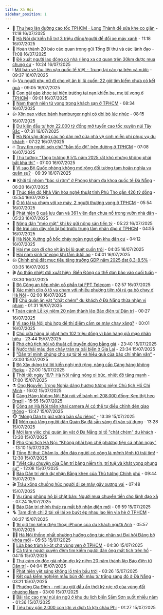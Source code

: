 ```yaml
---
title: Xã Hội
sidebar_position: 1
---
```


<!-- dantri-xa-hoi:START -->
- 🫣 [Thu hẹp làn đường cao tốc TPHCM - Long Thành để sửa khe co giãn](https://dantri.com.vn/xa-hoi/thu-hep-lan-duong-cao-toc-tphcm-long-thanh-de-sua-khe-co-gian-20250716180841879.htm) - 11:18 16/07/2025
- 💼 [Hà Nội dự kiến hỗ trợ 3 triệu đồng/người để đổi xe máy xanh](https://dantri.com.vn/xa-hoi/ha-noi-du-kien-ho-tro-3-trieu-dongnguoi-de-doi-xe-may-xanh-20250716181624471.htm) - 11:18 16/07/2025
- 🎊 [Hoàn thành 20 báo cáo quan trọng gửi Tổng Bí thư và các lãnh đạo](https://dantri.com.vn/xa-hoi/hoan-thanh-20-bao-cao-quan-trong-gui-tong-bi-thu-va-cac-lanh-dao-20250716180013142.htm) - 11:08 16/07/2025
- 🙉 [Đề xuất người lao động có nhà riêng xa cơ quan trên 30km được mua chung cư](https://dantri.com.vn/xa-hoi/de-xuat-nguoi-lao-dong-co-nha-rieng-xa-co-quan-tren-30km-duoc-mua-chung-cu-20250716165613056.htm) - 10:24 16/07/2025
- 🕯 [Mở bán vé tàu liên vận quốc tế Việt - Trung tại các ga trên cả nước](https://dantri.com.vn/xa-hoi/mo-ban-ve-tau-lien-van-quoc-te-viet-trung-tai-cac-ga-tren-ca-nuoc-20250716161848881.htm) - 09:37 16/07/2025
- 👍 [Vụ người phụ nữ đi cho vịt ăn bị lũ cuốn: 22 giờ tìm kiếm chưa có kết quả](https://dantri.com.vn/xa-hoi/vu-nguoi-phu-nu-di-cho-vit-an-bi-lu-cuon-22-gio-tim-kiem-chua-co-ket-qua-20250716154817383.htm) - 09:05 16/07/2025
- 🤖 [Con gái gào khóc tại hiện trường tai nạn khiến ba, mẹ tử vong ở TPHCM](https://dantri.com.vn/xa-hoi/con-gai-gao-khoc-tai-hien-truong-tai-nan-khien-ba-me-tu-vong-o-tphcm-20250716155345936.htm) - 09:01 16/07/2025
- 🙉 [Nam thanh niên tử vong trong khách sạn ở TPHCM](https://dantri.com.vn/xa-hoi/nam-thanh-nien-tu-vong-trong-khach-san-o-tphcm-20250716151408328.htm) - 08:34 16/07/2025
- 👍 [Xôn xao video bánh hamburger nghi có dòi bò lúc nhúc](https://dantri.com.vn/xa-hoi/xon-xao-video-banh-hamburger-nghi-co-doi-bo-luc-nhuc-20250716131449792.htm) - 08:15 16/07/2025
- 🗽 [Dự kiến đầu tư hơn 22.000 tỷ đồng mở tuyến cao tốc xuyên núi Tây Bắc](https://dantri.com.vn/xa-hoi/du-kien-dau-tu-hon-22000-ty-dong-mo-tuyen-cao-toc-xuyen-nui-tay-bac-20250716141256034.htm) - 07:31 16/07/2025
- 🗽 [Hà Nội vận động các hộ dân mở cửa nhà vệ sinh miễn phí phục vụ du khách](https://dantri.com.vn/xa-hoi/ha-noi-van-dong-cac-ho-dan-mo-cua-nha-ve-sinh-mien-phi-phuc-vu-du-khach-20250716141122008.htm) - 07:22 16/07/2025
- 🔥 [Truy tìm người sơn chữ &quot;bắn tốc độ&quot; trên đường ở TPHCM](https://dantri.com.vn/xa-hoi/truy-tim-nguoi-son-chu-ban-toc-do-tren-duong-o-tphcm-20250716130129500.htm) - 07:08 16/07/2025
- 🦒 [Thủ tướng: “Tăng trưởng 8,5% năm 2025 rất khó nhưng không phải bất khả thi”](https://dantri.com.vn/xa-hoi/thu-tuong-tang-truong-85-nam-2025-rat-kho-nhung-khong-phai-bat-kha-thi-20250716135732861.htm) - 07:00 16/07/2025
- 🧐 [Vì sao Bộ Quốc phòng không mở rộng đối tượng tạm hoãn nghĩa vụ quân sự?](https://dantri.com.vn/xa-hoi/vi-sao-bo-quoc-phong-khong-mo-rong-doi-tuong-tam-hoan-nghia-vu-quan-su-20250716133435546.htm) - 06:39 16/07/2025
- ⛽️ [Khởi tố nhóm &quot;bác sĩ rởm&quot; ở Phòng khám đa khoa quốc tế Đà Nẵng](https://dantri.com.vn/xa-hoi/khoi-to-nhom-bac-si-rom-o-phong-kham-da-khoa-quoc-te-da-nang-20250716113547638.htm) - 06:20 16/07/2025
- 🚀 [Thúc tiến độ Nhà Văn hóa nghệ thuật tỉnh Phú Thọ gần 426 tỷ đồng](https://dantri.com.vn/xa-hoi/thuc-tien-do-nha-van-hoa-nghe-thuat-tinh-phu-tho-gan-426-ty-dong-20250716120725477.htm) - 05:54 16/07/2025
- 🦒 [Ô tô tải va chạm với xe máy, 2 người thương vong ở TPHCM](https://dantri.com.vn/xa-hoi/o-to-tai-va-cham-voi-xe-may-2-nguoi-thuong-vong-o-tphcm-20250716123113207.htm) - 05:54 16/07/2025
- 🦅 [Phát hiện 8 quả lựu đạn và 361 viên đạn chưa nổ trong vườn nhà dân](https://dantri.com.vn/xa-hoi/phat-hien-8-qua-luu-dan-va-361-vien-dan-chua-no-trong-vuon-nha-dan-20250716113827902.htm) - 05:23 16/07/2025
- 🚀 [Nông dân &quot;méo mặt&quot; khi ký gửi nông sản tiền tỷ](https://dantri.com.vn/xa-hoi/nong-dan-meo-mat-khi-ky-gui-nong-san-tien-ty-20250716105013644.htm) - 05:22 16/07/2025
- 🦅 [Bé trai còn dây rốn bị bỏ trước trung tâm nhân đạo ở TPHCM](https://dantri.com.vn/xa-hoi/be-trai-con-day-ron-bi-bo-truoc-trung-tam-nhan-dao-o-tphcm-20250716105859609.htm) - 04:55 16/07/2025
- 🤠 [Hà Nội: Xưởng gỗ bốc cháy ngùn ngụt gần khu dân cư](https://dantri.com.vn/xa-hoi/ha-noi-xuong-go-boc-chay-ngun-ngut-gan-khu-dan-cu-20250716110414441.htm) - 04:12 16/07/2025
- 💄 [Hai mẹ con đi cho vịt ăn bị lũ quét cuốn trôi](https://dantri.com.vn/xa-hoi/hai-me-con-di-cho-vit-an-bi-lu-quet-cuon-troi-20250716105927353.htm) - 04:05 16/07/2025
- 🥷 [Hai nam sinh tử vong khi tắm dưới ao](https://dantri.com.vn/xa-hoi/hai-nam-sinh-tu-vong-khi-tam-duoi-ao-20250716102026066.htm) - 04:01 16/07/2025
- 👍 [Chính phủ đặt mục tiêu tăng trưởng GDP năm 2025 đạt 8,3-8,5%](https://dantri.com.vn/xa-hoi/chinh-phu-dat-muc-tieu-tang-truong-gdp-nam-2025-dat-83-85-20250716102453554.htm) - 03:35 16/07/2025
- 🎬 [Áp thấp nhiệt đới xuất hiện, Biển Đông có thể đón bão vào cuối tuần](https://dantri.com.vn/xa-hoi/ap-thap-nhiet-doi-xuat-hien-bien-dong-co-the-don-bao-vao-cuoi-tuan-20250716095703993.htm) - 03:30 16/07/2025
- 🦒 [Bộ Công an tiếp nhận cổ phần tại FPT Telecom](https://dantri.com.vn/xa-hoi/bo-cong-an-tiep-nhan-co-phan-tai-fpt-telecom-20250716085638895.htm) - 02:57 16/07/2025
- 🌊 [Xác minh clip ô tô va chạm với nhiều phương tiện rồi rú ga bỏ chạy ở Hà Nội](https://dantri.com.vn/xa-hoi/xac-minh-clip-o-to-va-cham-voi-nhieu-phuong-tien-roi-ru-ga-bo-chay-o-ha-noi-20250716084252052.htm) - 02:00 16/07/2025
- 🧑‍💻 [Chủ quán ăn vặt &quot;chặt chém&quot; du khách ở Đà Nẵng thừa nhận vi phạm](https://dantri.com.vn/xa-hoi/chu-quan-an-vat-chat-chem-du-khach-o-da-nang-thua-nhan-vi-pham-20250715215442858.htm) - 01:31 16/07/2025
- 🕴 [Toàn cảnh Lễ kỷ niệm 20 năm thành lập Báo điện tử Dân trí](https://dantri.com.vn/xa-hoi/toan-canh-le-ky-niem-20-nam-thanh-lap-bao-dien-tu-dan-tri-20250716065946522.htm) - 00:27 16/07/2025
- 🤔 [Vì sao Hà Nội phù hợp để thí điểm cấm xe máy chạy xăng?](https://dantri.com.vn/xa-hoi/vi-sao-ha-noi-phu-hop-de-thi-diem-cam-xe-may-chay-xang-20250715151648323.htm) - 00:01 16/07/2025
- 💄 [Chủ cửa hàng bị phạt hơn 102 triệu đồng vì bán hàng giả mạo nhãn hiệu](https://dantri.com.vn/xa-hoi/chu-cua-hang-bi-phat-hon-102-trieu-dong-vi-ban-hang-gia-mao-nhan-hieu-20250715140320854.htm) - 23:44 15/07/2025
- 🧠 [Phó chủ tịch hội võ thuật cổ truyền dùng bằng giả](https://dantri.com.vn/xa-hoi/pho-chu-tich-hoi-vo-thuat-co-truyen-dung-bang-gia-20250715192818571.htm) - 23:40 15/07/2025
- 🦣 [Nước thải màu đen chảy tràn ra bãi biển ở Gia Lai](https://dantri.com.vn/xa-hoi/nuoc-thai-mau-den-chay-tran-ra-bai-bien-o-gia-lai-20250715154512136.htm) - 23:34 15/07/2025
- 💫 [&quot;Dân trí minh chứng cho sự tử tế và hiệu quả của báo chí nhân văn&quot;](https://dantri.com.vn/xa-hoi/dan-tri-minh-chung-cho-su-tu-te-va-hieu-qua-cua-bao-chi-nhan-van-20250715160709297.htm) - 23:00 15/07/2025
- 🚀 [Bộ Xây dựng trả lời kiến nghị mở rộng, nâng cấp Cảng hàng không Pleiku](https://dantri.com.vn/xa-hoi/bo-xay-dung-tra-loi-kien-nghi-mo-rong-nang-cap-cang-hang-khong-pleiku-20250715195910002.htm) - 22:00 15/07/2025
- 🤔 [Thời tiết ngày 16/7: Hà Nội nắng nóng oi bức, nhiệt độ tăng mạnh](https://dantri.com.vn/xa-hoi/thoi-tiet-ngay-167-ha-noi-nang-nong-oi-buc-nhiet-do-tang-manh-20250715232204628.htm) - 17:00 15/07/2025
- ⚗️ [Ông Nguyễn Trọng Nghĩa dâng hương tưởng niệm Chủ tịch Hồ Chí Minh](https://dantri.com.vn/xa-hoi/ong-nguyen-trong-nghia-dang-huong-tuong-niem-chu-tich-ho-chi-minh-20250715224539914.htm) - 16:02 15/07/2025
- 🫶 [Cảng Hàng không Nội Bài nói về bánh mì 208.000 đồng: Kẹp thịt heo Brazil](https://dantri.com.vn/xa-hoi/cang-hang-khong-noi-bai-noi-ve-banh-mi-208000-dong-kep-thit-heo-brazil-20250715222849510.htm) - 15:55 15/07/2025
- 🌮 [Công an Hà Nội triển khai camera AI có thể tự điều chỉnh đèn giao thông](https://dantri.com.vn/xa-hoi/cong-an-ha-noi-trien-khai-camera-ai-co-the-tu-dieu-chinh-den-giao-thong-20250715185714013.htm) - 13:47 15/07/2025
- 🐵 [“Mong Dân trí giữ vững bản sắc riêng”](https://dantri.com.vn/xa-hoi/mong-dan-tri-giu-vung-ban-sac-rieng-20250715184046427.htm) - 13:39 15/07/2025
- 🧑‍🏫 [Món quà tặng người dân Quản Bạ đã sẵn sàng đi vào sử dụng](https://dantri.com.vn/xa-hoi/mon-qua-tang-nguoi-dan-quan-ba-da-san-sang-di-vao-su-dung-20250715184413574.htm) - 13:28 15/07/2025
- 💫 [Mời làm việc chủ quán ăn vặt ở Đà Nẵng bị tố &quot;chặt chém&quot; du khách](https://dantri.com.vn/xa-hoi/moi-lam-viec-chu-quan-an-vat-o-da-nang-bi-to-chat-chem-du-khach-20250715130721933.htm) - 13:20 15/07/2025
- 🦩 [Phó Chủ tịch Hà Nội: “Không phải hạn chế phương tiện cá nhân ngay”](https://dantri.com.vn/xa-hoi/pho-chu-tich-ha-noi-khong-phai-han-che-phuong-tien-ca-nhan-ngay-20250715200017038.htm) - 13:10 15/07/2025
- 🦄 [Tổng Bí thư: Chăm lo, đền đáp người có công là mệnh lệnh từ trái tim!](https://dantri.com.vn/lao-dong-viec-lam/tong-bi-thu-cham-lo-den-dap-nguoi-co-cong-la-menh-lenh-tu-trai-tim-20250715184657588.htm) - 12:30 15/07/2025
- 💂 [&quot;Viết câu chuyện của Dân trí bằng niềm tin, trí tuệ và khát vọng phụng sự&quot;](https://dantri.com.vn/xa-hoi/viet-cau-chuyen-cua-dan-tri-bang-niem-tin-tri-tue-va-khat-vong-phung-su-20250715174614303.htm) - 12:08 15/07/2025
- 💄 [Báo Dân trí vinh dự nhận Bằng khen của Thủ tướng Chính phủ](https://dantri.com.vn/xa-hoi/bao-dan-tri-vinh-du-nhan-bang-khen-cua-thu-tuong-chinh-phu-20250715162004007.htm) - 09:44 15/07/2025
- 🎬 [Trâu xổng chuồng húc người đi xe máy gãy xương vai](https://dantri.com.vn/xa-hoi/trau-xong-chuong-huc-nguoi-di-xe-may-gay-xuong-vai-20250715133205829.htm) - 07:48 15/07/2025
- 👀 [Vụ rừng phòng hộ bị chặt bán: Người mua chuyển tiền cho lãnh đạo xã](https://dantri.com.vn/xa-hoi/vu-rung-phong-ho-bi-chat-ban-nguoi-mua-chuyen-tien-cho-lanh-dao-xa-20250715122855361.htm) - 07:24 15/07/2025
- 💃 [Báo Dân trí chính thức ra mắt bộ nhận diện mới](https://dantri.com.vn/xa-hoi/bao-dan-tri-chinh-thuc-ra-mat-bo-nhan-dien-moi-20250715133012124.htm) - 06:59 15/07/2025
- 🪜 [Tạm đình chỉ 2 tài xế lái xe buýt ép nhau lao lên vỉa hè ở TPHCM](https://dantri.com.vn/xa-hoi/tam-dinh-chi-2-tai-xe-lai-xe-buyt-ep-nhau-lao-len-via-he-o-tphcm-20250715125050580.htm) - 06:27 15/07/2025
- 📝 [16 giờ tìm kiếm điện thoại iPhone của du khách người Anh](https://dantri.com.vn/xa-hoi/16-gio-tim-kiem-dien-thoai-iphone-cua-du-khach-nguoi-anh-20250715111804712.htm) - 05:57 15/07/2025
- 🧑‍💻 [Hà Nội thống nhất phương hướng công tác nhân sự Đại hội Đảng bộ khóa mới](https://dantri.com.vn/xa-hoi/ha-noi-thong-nhat-phuong-huong-cong-tac-nhan-su-dai-hoi-dang-bo-khoa-moi-20250715114834284.htm) - 05:53 15/07/2025
- 👺 [Lửa bao trùm ki-ốt chợ vùng ven ở TPHCM](https://dantri.com.vn/xa-hoi/lua-bao-trum-ki-ot-cho-vung-ven-o-tphcm-20250715110332953.htm) - 04:30 15/07/2025
- 🌮 [Cả trăm người xuyên đêm tìm kiếm người đàn ông mất tích trên hồ](https://dantri.com.vn/xa-hoi/ca-tram-nguoi-xuyen-dem-tim-kiem-nguoi-dan-ong-mat-tich-tren-ho-20250715111240223.htm) - 04:15 15/07/2025
- 🤭 [Thư cảm ơn độc giả nhân dịp kỷ niệm 20 năm thành lập Báo điện tử Dân trí](https://dantri.com.vn/xa-hoi/thu-cam-on-doc-gia-nhan-dip-ky-niem-20-nam-thanh-lap-bao-dien-tu-dan-tri-20250715110255379.htm) - 04:04 15/07/2025
- 💪 [Phát hiện vệt sáng khổng lồ trên bầu trời](https://dantri.com.vn/xa-hoi/phat-hien-vet-sang-khong-lo-tren-bau-troi-20250715084752132.htm) - 03:26 15/07/2025
- 🧰 [Kết quả kiểm nghiệm mẫu bún đổi màu từ trắng sang đỏ ở Đà Nẵng](https://dantri.com.vn/xa-hoi/ket-qua-kiem-nghiem-mau-bun-doi-mau-tu-trang-sang-do-o-da-nang-20250715090940333.htm) - 03:21 15/07/2025
- 🤡 [Phường Gia Định - nơi lưu giữ dấu ấn thời kỳ rực rỡ của vùng đất phương Nam](https://dantri.com.vn/xa-hoi/phuong-gia-dinh-noi-luu-giu-dau-an-thoi-ky-ruc-ro-cua-vung-dat-phuong-nam-20250707001032279.htm) - 03:00 15/07/2025
- 🦆 [Bãi rác cao như núi án ngữ ở khu du lịch biển Sầm Sơn suốt nhiều năm](https://dantri.com.vn/xa-hoi/bai-rac-cao-nhu-nui-an-ngu-o-khu-du-lich-bien-sam-son-suot-nhieu-nam-20250714120753935.htm) - 01:36 15/07/2025
- 🦍 [Tiêu hủy gần 2.000 con lợn vì dịch tả lợn châu Phi](https://dantri.com.vn/xa-hoi/tieu-huy-gan-2000-con-lon-vi-dich-ta-lon-chau-phi-20250715073050354.htm) - 01:27 15/07/2025<!-- dantri-xa-hoi:END -->
